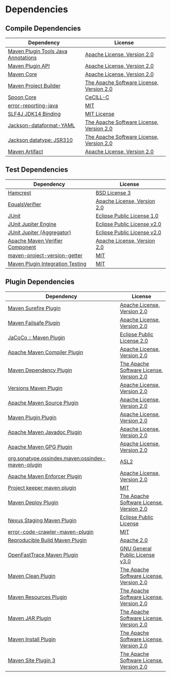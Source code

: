 <!-- @formatter:off -->
# Dependencies

## Compile Dependencies

| Dependency                               | License                                       |
| ---------------------------------------- | --------------------------------------------- |
| [Maven Plugin Tools Java Annotations][0] | [Apache License, Version 2.0][1]              |
| [Maven Plugin API][2]                    | [Apache License, Version 2.0][1]              |
| [Maven Core][4]                          | [Apache License, Version 2.0][1]              |
| [Maven Project Builder][6]               | [The Apache Software License, Version 2.0][7] |
| [Spoon Core][8]                          | [CeCILL-C][9]                                 |
| [error-reporting-java][10]               | [MIT][11]                                     |
| [SLF4J JDK14 Binding][12]                | [MIT License][13]                             |
| [Jackson-dataformat-YAML][14]            | [The Apache Software License, Version 2.0][7] |
| [Jackson datatype: JSR310][16]           | [The Apache Software License, Version 2.0][7] |
| [Maven Artifact][18]                     | [Apache License, Version 2.0][1]              |

## Test Dependencies

| Dependency                             | License                           |
| -------------------------------------- | --------------------------------- |
| [Hamcrest][20]                         | [BSD License 3][21]               |
| [EqualsVerifier][22]                   | [Apache License, Version 2.0][7]  |
| [JUnit][24]                            | [Eclipse Public License 1.0][25]  |
| [JUnit Jupiter Engine][26]             | [Eclipse Public License v2.0][27] |
| [JUnit Jupiter (Aggregator)][26]       | [Eclipse Public License v2.0][27] |
| [Apache Maven Verifier Component][30]  | [Apache License, Version 2.0][1]  |
| [maven-project-version-getter][32]     | [MIT][11]                         |
| [Maven Plugin Integration Testing][34] | [MIT][11]                         |

## Plugin Dependencies

| Dependency                                              | License                                       |
| ------------------------------------------------------- | --------------------------------------------- |
| [Maven Surefire Plugin][36]                             | [Apache License, Version 2.0][1]              |
| [Maven Failsafe Plugin][38]                             | [Apache License, Version 2.0][1]              |
| [JaCoCo :: Maven Plugin][40]                            | [Eclipse Public License 2.0][41]              |
| [Apache Maven Compiler Plugin][42]                      | [Apache License, Version 2.0][1]              |
| [Maven Dependency Plugin][44]                           | [The Apache Software License, Version 2.0][7] |
| [Versions Maven Plugin][46]                             | [Apache License, Version 2.0][1]              |
| [Apache Maven Source Plugin][48]                        | [Apache License, Version 2.0][1]              |
| [Maven Plugin Plugin][50]                               | [Apache License, Version 2.0][1]              |
| [Apache Maven Javadoc Plugin][52]                       | [Apache License, Version 2.0][1]              |
| [Apache Maven GPG Plugin][54]                           | [Apache License, Version 2.0][7]              |
| [org.sonatype.ossindex.maven:ossindex-maven-plugin][56] | [ASL2][7]                                     |
| [Apache Maven Enforcer Plugin][58]                      | [Apache License, Version 2.0][1]              |
| [Project keeper maven plugin][60]                       | [MIT][11]                                     |
| [Maven Deploy Plugin][62]                               | [The Apache Software License, Version 2.0][7] |
| [Nexus Staging Maven Plugin][64]                        | [Eclipse Public License][25]                  |
| [error-code-crawler-maven-plugin][66]                   | [MIT][11]                                     |
| [Reproducible Build Maven Plugin][68]                   | [Apache 2.0][7]                               |
| [OpenFastTrace Maven Plugin][70]                        | [GNU General Public License v3.0][71]         |
| [Maven Clean Plugin][72]                                | [The Apache Software License, Version 2.0][7] |
| [Maven Resources Plugin][74]                            | [The Apache Software License, Version 2.0][7] |
| [Maven JAR Plugin][76]                                  | [The Apache Software License, Version 2.0][7] |
| [Maven Install Plugin][78]                              | [The Apache Software License, Version 2.0][7] |
| [Maven Site Plugin 3][80]                               | [The Apache Software License, Version 2.0][7] |

[40]: https://www.eclemma.org/jacoco/index.html
[60]: https://github.com/exasol/project-keeper-maven-plugin
[10]: https://github.com/exasol/error-reporting-java
[7]: http://www.apache.org/licenses/LICENSE-2.0.txt
[36]: https://maven.apache.org/surefire/maven-surefire-plugin/
[72]: http://maven.apache.org/plugins/maven-clean-plugin/
[30]: https://maven.apache.org/shared/maven-verifier/
[11]: https://opensource.org/licenses/MIT
[6]: http://maven.apache.org/
[18]: https://maven.apache.org/ref/3.6.3/maven-artifact/
[32]: https://github.com/exasol/maven-project-version-getter
[46]: http://www.mojohaus.org/versions-maven-plugin/
[21]: http://opensource.org/licenses/BSD-3-Clause
[42]: https://maven.apache.org/plugins/maven-compiler-plugin/
[54]: http://maven.apache.org/plugins/maven-gpg-plugin/
[70]: https://github.com/itsallcode/openfasttrace-maven-plugin
[24]: http://junit.org
[41]: https://www.eclipse.org/legal/epl-2.0/
[4]: https://maven.apache.org/ref/3.6.3/maven-core/
[68]: http://zlika.github.io/reproducible-build-maven-plugin
[13]: http://www.opensource.org/licenses/mit-license.php
[14]: https://github.com/FasterXML/jackson-dataformats-text
[26]: https://junit.org/junit5/
[50]: https://maven.apache.org/plugin-tools/maven-plugin-plugin
[48]: https://maven.apache.org/plugins/maven-source-plugin/
[20]: http://hamcrest.org/JavaHamcrest/
[12]: http://www.slf4j.org
[74]: http://maven.apache.org/plugins/maven-resources-plugin/
[0]: https://maven.apache.org/plugin-tools/maven-plugin-annotations
[9]: http://cecill.info/licences/Licence_CeCILL-C_V1-en.txt
[64]: http://www.sonatype.com/public-parent/nexus-maven-plugins/nexus-staging/nexus-staging-maven-plugin/
[16]: https://github.com/FasterXML/jackson-modules-java8/
[38]: https://maven.apache.org/surefire/maven-failsafe-plugin/
[44]: http://maven.apache.org/plugins/maven-dependency-plugin/
[25]: http://www.eclipse.org/legal/epl-v10.html
[2]: https://maven.apache.org/ref/3.6.3/maven-plugin-api/
[71]: https://www.gnu.org/licenses/gpl-3.0.html
[76]: http://maven.apache.org/plugins/maven-jar-plugin/
[1]: https://www.apache.org/licenses/LICENSE-2.0.txt
[58]: https://maven.apache.org/enforcer/maven-enforcer-plugin/
[27]: https://www.eclipse.org/legal/epl-v20.html
[78]: http://maven.apache.org/plugins/maven-install-plugin/
[56]: https://sonatype.github.io/ossindex-maven/maven-plugin/
[8]: http://spoon.gforge.inria.fr/
[34]: https://github.com/exasol/maven-plugin-integration-testing
[22]: http://www.jqno.nl/equalsverifier
[62]: http://maven.apache.org/plugins/maven-deploy-plugin/
[80]: http://maven.apache.org/plugins/maven-site-plugin/
[52]: https://maven.apache.org/plugins/maven-javadoc-plugin/
[66]: https://github.com/exasol/error-code-crawler-maven-plugin
